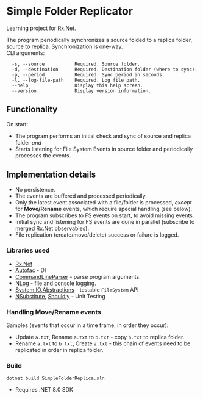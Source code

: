 # Simple Folder Replicator

Learning project for [Rx.Net](https://github.com/dotnet/reactive).

The program periodically synchronizes a source folded to a replica folder, source to replica.
Synchronization is one-way. <br>
CLI arguments:
```
  -s, --source           Required. Source folder.
  -d, --destination      Required. Destination folder (where to sync).
  -p, --period           Required. Sync period in seconds.
  -l, --log-file-path    Required. Log file path.
  --help                 Display this help screen.
  --version              Display version information.
```

## Functionality
On start:
 - The program performs an initial check and sync of source and replica folder
_and_
 - Starts listening for File System Events in source folder and periodically processes the events.



## Implementation details
- No persistence.
- The events are buffered and processed periodically. 
- Only the latest event associated with a file/folder is processed, _except_ for __Move/Rename__ events,
which require special handling (see below).
- The program subscribes to FS events on start, to avoid missing events.
- Initial sync and listening for FS events are done in parallel (subscribe to merged Rx.Net observables). 
- File replication (create/move/delete) success or failure is logged.

### Libraries used
- [Rx.Net](https://github.com/dotnet/reactive)
- [Autofac](https://github.com/autofac/Autofac) - DI
- [CommandLineParser](https://github.com/commandlineparser/commandline) - parse program arguments.
- [NLog](https://github.com/NLog/NLog) - file and console logging.
- [System.IO.Abstractions](https://github.com/TestableIO/System.IO.Abstractions) - testable `FileSystem` API
- [NSubstitute](https://nsubstitute.github.io/), [Shouldly](https://github.com/shouldly/shouldly) - Unit Testing

### Handling Move/Rename events
Samples (events that occur in a time frame, in order they occur):
 - Update `a.txt`, Rename `a.txt` to `b.txt` - copy `b.txt` to replica folder.
 - Rename `a.txt` to `b.txt`, Create `a.txt` - this chain of events need to be replicated in order in 
replica folder.

### Build
```
dotnet build SimpleFolderReplica.sln
```
- Requires .NET 8.0 SDK

